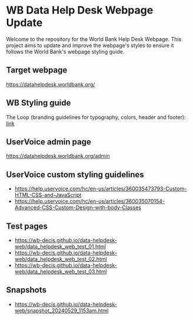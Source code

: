 # WB Data Help Desk Webpage Update
Welcome to the repository for the World Bank Help Desk Webpage. This project aims to update and improve the webpage's styles to ensure it follows the World Bank's webpage styling guide.

## Target webpage
https://datahelpdesk.worldbank.org/

## WB Styling guide
The Loop (branding guidelines for typography, colors, header and footer): [link](https://wb-decis.github.io/data-helpdesk-web/theloop.worldbank.org/index.html)

## UserVoice admin page
https://datahelpdesk.worldbank.org/admin

## UserVoice custom styling guidelines
- https://help.uservoice.com/hc/en-us/articles/360035473793-Custom-HTML-CSS-and-JavaScript
- https://help.uservoice.com/hc/en-us/articles/360035070154-Advanced-CSS-Custom-Design-with-body-Classes 

## Test pages
- https://wb-decis.github.io/data-helpdesk-web/data_helpdesk_web_test_01.html
- https://wb-decis.github.io/data-helpdesk-web/data_helpdesk_web_test_02.html
- https://wb-decis.github.io/data-helpdesk-web/data_helpdesk_web_test_03.html

## Snapshots
- https://wb-decis.github.io/data-helpdesk-web/snapshot_20240529_1153am.html
